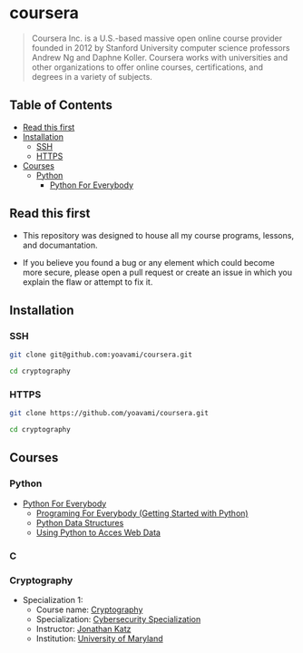 # coursera

> Coursera Inc. is a U.S.-based massive open online course provider founded in 2012 by Stanford University 
> computer science professors Andrew Ng and Daphne Koller. Coursera works with universities and other organizations 
> to offer online courses, certifications, and degrees in a variety of subjects.

## Table of Contents

* [Read this first](#read-this-first)
* [Installation](#installation)
  * [SSH](#ssh)
  * [HTTPS](#https)
* [Courses](#courses)
  * [Python](#python)
    * [Python For Everybody](*python-for-everybody)


## Read this first 

* This repository was designed to house all my course programs, lessons, and documantation. 

* If you believe you found a bug or any element which could become more secure, please open a pull request or create an issue in which you explain the 
  flaw or attempt to fix it.
  
## Installation

### SSH

```bash
git clone git@github.com:yoavami/coursera.git
```
```bash
cd cryptography
```

### HTTPS

```bash
git clone https://github.com/yoavami/coursera.git
```
```bash
cd cryptography
```

## Courses

### Python

* [Python For Everybody](https://github.com/yoavami/coursera/tree/main/courses/py4e)
  * [Programing For Everybody (Getting Started with Python)](https://github.com/yoavami/coursera/tree/main/courses/py4e/1)
  * [Python Data Structures](https://github.com/yoavami/coursera/tree/main/courses/py4e/2)
  * [Using Python to Acces Web Data](https://github.com/yoavami/coursera/tree/main/courses/py4e/3)

### C

### Cryptography

* Specialization 1:
  * Course name: [Cryptography](https://www.coursera.org/learn/cryptography)
  * Specialization: [Cybersecurity Specialization](https://www.coursera.org/specializations/cyber-security)
  * Instructor: [Jonathan Katz](https://www.cs.umd.edu/~jkatz/)
  * Institution: [University of Maryland](https://www.umd.edu)




